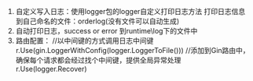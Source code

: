 1. 自定义写入日志：使用logger包的logger自定义打印日志方法
    打印日志信息到自己命名的文件：orderlog(没有文件可以自动生成)
2. 自动打印日志，success or error 到runtime\log下的文件中
3. 路由配置：
     //以中间键的方式调用日志中间键
	    r.Use(gin.LoggerWithConfig(logger.LoggerToFile()))
	    //添加到Gin路由中，确保每个请求都会经过找个中间键，提供全局异常处理
	    r.Use(logger.Recover)
